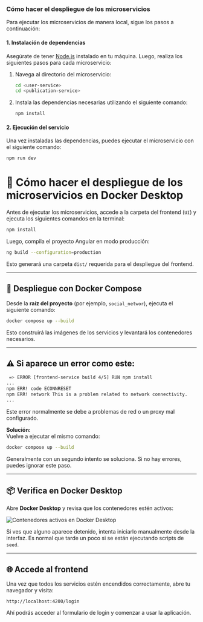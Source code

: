 ### Cómo hacer el despliegue de los microservicios

Para ejecutar los microservicios de manera local, sigue los pasos a continuación:

#### 1. Instalación de dependencias
Asegúrate de tener [Node.js](https://nodejs.org/) instalado en tu máquina. Luego, realiza los siguientes pasos para cada microservicio:

1. Navega al directorio del microservicio:
   ```bash
   cd <user-service>
   cd <publication-service>
   
2. Instala las dependencias necesarias utilizando el siguiente comando:
   ```bash
   npm install
   
#### 2. Ejecución del servicio

   Una vez instaladas las dependencias, puedes ejecutar el microservicio con el siguiente comando:
   ```bash
   npm run dev
   ````


# 🚀 Cómo hacer el despliegue de los microservicios en Docker Desktop

Antes de ejecutar los microservicios, accede a la carpeta del frontend (`UI`) y ejecuta los siguientes comandos en la terminal:

```bash
npm install
```

Luego, compila el proyecto Angular en modo producción:

```bash
ng build --configuration=production
```

Esto generará una carpeta `dist/` requerida para el despliegue del frontend.

---

## 🐳 Despliegue con Docker Compose

Desde la **raíz del proyecto** (por ejemplo, `social_networ`), ejecuta el siguiente comando:

```bash
docker compose up --build
```

Esto construirá las imágenes de los servicios y levantará los contenedores necesarios.

---

## ⚠️ Si aparece un error como este:

```bash
 => ERROR [frontend-service build 4/5] RUN npm install                                99.6s 
...
npm ERR! code ECONNRESET
npm ERR! network This is a problem related to network connectivity.
...
```

Este error normalmente se debe a problemas de red o un proxy mal configurado.

**Solución:**  
Vuelve a ejecutar el mismo comando:

```bash
docker compose up --build
```

Generalmente con un segundo intento se soluciona. Si no hay errores, puedes ignorar este paso.

---

## 📦 Verifica en Docker Desktop

Abre **Docker Desktop** y revisa que los contenedores estén activos:

![Contenedores activos en Docker Desktop](https://github.com/user-attachments/assets/e1baf927-664f-434a-8f86-1b64d176acd0)

Si ves que alguno aparece detenido, intenta iniciarlo manualmente desde la interfaz. Es normal que tarde un poco si se están ejecutando scripts de `seed`.

---

## 🌐 Accede al frontend

Una vez que todos los servicios estén encendidos correctamente, abre tu navegador y visita:

```
http://localhost:4200/login
```

Ahí podrás acceder al formulario de login y comenzar a usar la aplicación.

